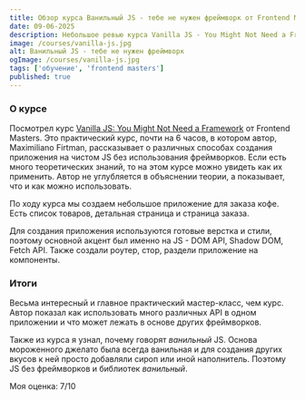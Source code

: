 ```yaml
---
title: Обзор курса Ванильный JS - тебе не нужен фреймворк от Frontend Masters
date: 09-06-2025
description: Небольшое ревью курса Vanilla JS - You Might Not Need a Framework от FrontendMasters.
image: /courses/vanilla-js.jpg
alt: Ванильный JS - тебе не нужен фреймворк
ogImage: /courses/vanilla-js.jpg
tags: ['обучение', 'frontend masters']
published: true
---
```


### О курсе

Посмотрел курс [Vanilla JS: You Might Not Need a Framework](https://frontendmasters.com/courses/vanilla-js-apps/) от Frontend Masters. Это практический курс, почти на 6 часов, в котором автор, Maximiliano Firtman, рассказывает о различных способах создания приложения на чистом JS без использования фреймворков. Если есть много теоретических знаний, то на этом курсе можно увидеть как их применить. Автор не углубляется в объяснении теории, а показывает, что и как можно использовать.

По ходу курса мы создаем небольшое приложение для заказа кофе. Есть список товаров, детальная страница и страница заказа. 

Для создания приложения используются готовые верстка и стили, поэтому основной акцент был именно на JS - DOM API, Shadow DOM, Fetch API. Также создали роутер, стор, раздели приложение на компоненты.

### Итоги
Весьма интересный и главное практический мастер-класс, чем курс. Автор показал как использовать много различных API в одном приложении и что может лежать в основе других фреймворков.

Также из курса я узнал, почему говорят *ванильный* JS. Основа мороженного джелато была всегда ванильная и для создания других вкусов к ней просто добавляли сироп или иной наполнитель. Поэтому JS без фреймворков и библиотек *ванильный*.

Моя оценка: 7/10
